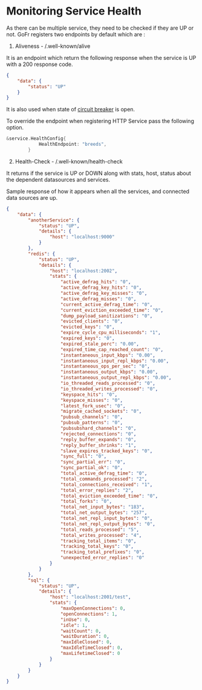 # Monitoring Service Health

As there can be multiple service, they need to be checked if they are UP or not.
GoFr registers two endpoints by default which are :

1. Aliveness - /.well-known/alive

It is an endpoint which return the following response when the service is UP with a 200 response code.
```json
{
    "data": {
        "status": "UP"
    }
}
```

It is also used when state of [circuit breaker](/docs/advanced-guide/circuit-breaker) is open.

To override the endpoint when registering HTTP Service pass the following option.

```go
&service.HealthConfig{
			HealthEndpoint: "breeds",
		}
```

2. Health-Check - /.well-known/health-check

It returns if the service is UP or DOWN along with stats, host, status about the dependent datasources and services.

Sample response of how it appears when all the services, and connected data sources are up.

```json
{
    "data": {
        "anotherService": {
            "status": "UP",
            "details": {
                "host": "localhost:9000"
            }
        },
        "redis": {
            "status": "UP",
            "details": {
                "host": "localhost:2002",
                "stats": {
                    "active_defrag_hits": "0",
                    "active_defrag_key_hits": "0",
                    "active_defrag_key_misses": "0",
                    "active_defrag_misses": "0",
                    "current_active_defrag_time": "0",
                    "current_eviction_exceeded_time": "0",
                    "dump_payload_sanitizations": "0",
                    "evicted_clients": "0",
                    "evicted_keys": "0",
                    "expire_cycle_cpu_milliseconds": "1",
                    "expired_keys": "0",
                    "expired_stale_perc": "0.00",
                    "expired_time_cap_reached_count": "0",
                    "instantaneous_input_kbps": "0.00",
                    "instantaneous_input_repl_kbps": "0.00",
                    "instantaneous_ops_per_sec": "0",
                    "instantaneous_output_kbps": "0.00",
                    "instantaneous_output_repl_kbps": "0.00",
                    "io_threaded_reads_processed": "0",
                    "io_threaded_writes_processed": "0",
                    "keyspace_hits": "0",
                    "keyspace_misses": "0",
                    "latest_fork_usec": "0",
                    "migrate_cached_sockets": "0",
                    "pubsub_channels": "0",
                    "pubsub_patterns": "0",
                    "pubsubshard_channels": "0",
                    "rejected_connections": "0",
                    "reply_buffer_expands": "0",
                    "reply_buffer_shrinks": "1",
                    "slave_expires_tracked_keys": "0",
                    "sync_full": "0",
                    "sync_partial_err": "0",
                    "sync_partial_ok": "0",
                    "total_active_defrag_time": "0",
                    "total_commands_processed": "2",
                    "total_connections_received": "1",
                    "total_error_replies": "2",
                    "total_eviction_exceeded_time": "0",
                    "total_forks": "0",
                    "total_net_input_bytes": "183",
                    "total_net_output_bytes": "257",
                    "total_net_repl_input_bytes": "0",
                    "total_net_repl_output_bytes": "0",
                    "total_reads_processed": "5",
                    "total_writes_processed": "4",
                    "tracking_total_items": "0",
                    "tracking_total_keys": "0",
                    "tracking_total_prefixes": "0",
                    "unexpected_error_replies": "0"
                }
            }
        },
        "sql": {
            "status": "UP",
            "details": {
                "host": "localhost:2001/test",
                "stats": {
                    "maxOpenConnections": 0,
                    "openConnections": 1,
                    "inUse": 0,
                    "idle": 1,
                    "waitCount": 0,
                    "waitDuration": 0,
                    "maxIdleClosed": 0,
                    "maxIdleTimeClosed": 0,
                    "maxLifetimeClosed": 0
                }
            }
        }
    }
}
```
